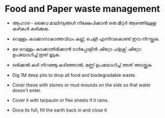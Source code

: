 # Food and Paper waste management

*  ആഹാര - ജൈവ മാലിന്യങ്ങൾ നിക്ഷേപിക്കാൻ ഒരു മീറ്റർ ആഴത്തിലുള്ള കുഴികൾ കുഴിക്കുക.
* വെള്ളം കടക്കാനാകാത്തവിധം കല്ല്, ചെളി എന്നിവകൊണ്ട് ഇവ നിറയ്ക്കുക. 
* മഴ വെള്ളം കടക്കാതിരിക്കാൻ ടാർപ്പോളിൻ ഷീറ്റോ ഫ്ളക്സ് ഷീറ്റോ ഉപയോഗിച്ച് ഇത് മൂടുക. 
* ഒരിക്കൽ കുഴി നിറഞ്ഞു കഴിഞ്ഞാൽ, മണ്ണ് ഉപയോഗിച്ച് അത് അടയ്ക്കുക



* Dig 1M deep pits to drop all food and biodegradable waste. 
* Cover these with stones or mud mounds on the side so that water doesn't enter. 
* Cover it with tarpaulin or flex sheets if it rains. 
* Once its full, fill the earth back in and close it 





